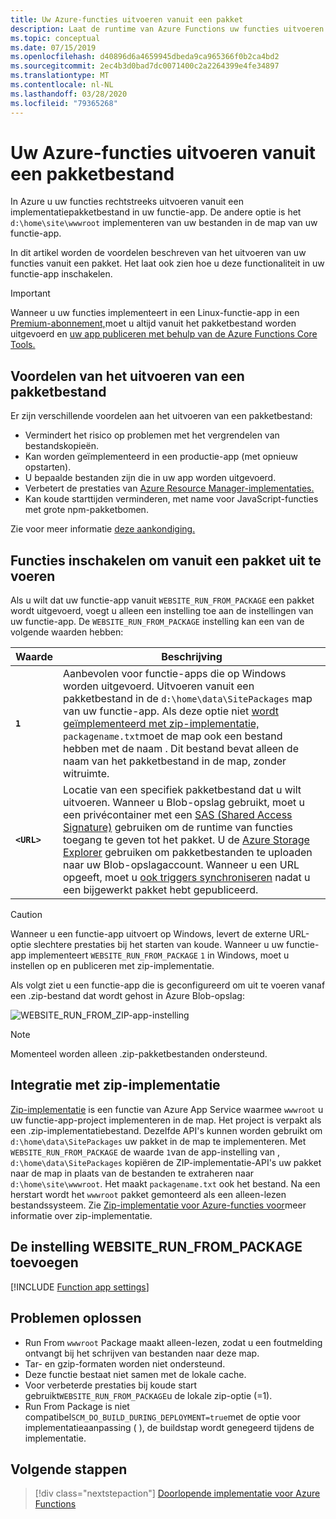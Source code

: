 ```yaml
---
title: Uw Azure-functies uitvoeren vanuit een pakket
description: Laat de runtime van Azure Functions uw functies uitvoeren door een implementatiepakketbestand te monteren dat projectbestanden van uw functie-app bevat.
ms.topic: conceptual
ms.date: 07/15/2019
ms.openlocfilehash: d40896d6a4659945dbeda9ca965366f0b2ca4bd2
ms.sourcegitcommit: 2ec4b3d0bad7dc0071400c2a2264399e4fe34897
ms.translationtype: MT
ms.contentlocale: nl-NL
ms.lasthandoff: 03/28/2020
ms.locfileid: "79365268"
---
```

# <a name="run-your-azure-functions-from-a-package-file"></a>Uw Azure-functies uitvoeren vanuit een pakketbestand

In Azure u uw functies rechtstreeks uitvoeren vanuit een implementatiepakketbestand in uw functie-app. De andere optie is het `d:\home\site\wwwroot` implementeren van uw bestanden in de map van uw functie-app.

In dit artikel worden de voordelen beschreven van het uitvoeren van uw functies vanuit een pakket. Het laat ook zien hoe u deze functionaliteit in uw functie-app inschakelen.

> [!IMPORTANT]
> Wanneer u uw functies implementeert in een Linux-functie-app in een [Premium-abonnement,](functions-scale.md#premium-plan)moet u altijd vanuit het pakketbestand worden uitgevoerd en [uw app publiceren met behulp van de Azure Functions Core Tools.](functions-run-local.md#project-file-deployment)

## <a name="benefits-of-running-from-a-package-file"></a>Voordelen van het uitvoeren van een pakketbestand
  
Er zijn verschillende voordelen aan het uitvoeren van een pakketbestand:

+ Vermindert het risico op problemen met het vergrendelen van bestandskopieën.
+ Kan worden geïmplementeerd in een productie-app (met opnieuw opstarten).
+ U bepaalde bestanden zijn die in uw app worden uitgevoerd.
+ Verbetert de prestaties van [Azure Resource Manager-implementaties.](functions-infrastructure-as-code.md)
+ Kan koude starttijden verminderen, met name voor JavaScript-functies met grote npm-pakketbomen.

Zie voor meer informatie [deze aankondiging.](https://github.com/Azure/app-service-announcements/issues/84)

## <a name="enabling-functions-to-run-from-a-package"></a>Functies inschakelen om vanuit een pakket uit te voeren

Als u wilt dat uw functie-app vanuit `WEBSITE_RUN_FROM_PACKAGE` een pakket wordt uitgevoerd, voegt u alleen een instelling toe aan de instellingen van uw functie-app. De `WEBSITE_RUN_FROM_PACKAGE` instelling kan een van de volgende waarden hebben:

| Waarde  | Beschrijving  |
|---------|---------|
| **`1`**  | Aanbevolen voor functie-apps die op Windows worden uitgevoerd. Uitvoeren vanuit een pakketbestand in de `d:\home\data\SitePackages` map van uw functie-app. Als deze optie niet [wordt geïmplementeerd met zip-implementatie,](#integration-with-zip-deployment) `packagename.txt`moet de map ook een bestand hebben met de naam . Dit bestand bevat alleen de naam van het pakketbestand in de map, zonder witruimte. |
|**`<URL>`**  | Locatie van een specifiek pakketbestand dat u wilt uitvoeren. Wanneer u Blob-opslag gebruikt, moet u een privécontainer met een [SAS (Shared Access Signature)](../vs-azure-tools-storage-manage-with-storage-explorer.md#generate-a-sas-in-storage-explorer) gebruiken om de runtime van functies toegang te geven tot het pakket. U de [Azure Storage Explorer](../vs-azure-tools-storage-manage-with-storage-explorer.md) gebruiken om pakketbestanden te uploaden naar uw Blob-opslagaccount. Wanneer u een URL opgeeft, moet u [ook triggers synchroniseren](functions-deployment-technologies.md#trigger-syncing) nadat u een bijgewerkt pakket hebt gepubliceerd. |

> [!CAUTION]
> Wanneer u een functie-app uitvoert op Windows, levert de externe URL-optie slechtere prestaties bij het starten van koude. Wanneer u uw functie-app implementeert `WEBSITE_RUN_FROM_PACKAGE` `1` in Windows, moet u instellen op en publiceren met zip-implementatie.

Als volgt ziet u een functie-app die is geconfigureerd om uit te voeren vanaf een .zip-bestand dat wordt gehost in Azure Blob-opslag:

![WEBSITE_RUN_FROM_ZIP-app-instelling](./media/run-functions-from-deployment-package/run-from-zip-app-setting-portal.png)

> [!NOTE]
> Momenteel worden alleen .zip-pakketbestanden ondersteund.

## <a name="integration-with-zip-deployment"></a>Integratie met zip-implementatie

[Zip-implementatie][Zip deployment for Azure Functions] is een functie van Azure App Service waarmee `wwwroot` u uw functie-app-project implementeren in de map. Het project is verpakt als een .zip-implementatiebestand. Dezelfde API's kunnen worden gebruikt om `d:\home\data\SitePackages` uw pakket in de map te implementeren. Met `WEBSITE_RUN_FROM_PACKAGE` de waarde `1`van de app-instelling van , `d:\home\data\SitePackages` kopiëren de ZIP-implementatie-API's uw pakket naar de map in plaats van de bestanden te extraheren naar `d:\home\site\wwwroot`. Het maakt `packagename.txt` ook het bestand. Na een herstart wordt het `wwwroot` pakket gemonteerd als een alleen-lezen bestandssysteem. Zie [Zip-implementatie voor Azure-functies voor](deployment-zip-push.md)meer informatie over zip-implementatie.

## <a name="adding-the-website_run_from_package-setting"></a>De instelling WEBSITE_RUN_FROM_PACKAGE toevoegen

[!INCLUDE [Function app settings](../../includes/functions-app-settings.md)]


## <a name="troubleshooting"></a>Problemen oplossen

- Run From `wwwroot` Package maakt alleen-lezen, zodat u een foutmelding ontvangt bij het schrijven van bestanden naar deze map.
- Tar- en gzip-formaten worden niet ondersteund.
- Deze functie bestaat niet samen met de lokale cache.
- Voor verbeterde prestaties bij koude start gebruikt`WEBSITE_RUN_FROM_PACKAGE`u de lokale zip-optie (=1).
- Run From Package is niet compatibel`SCM_DO_BUILD_DURING_DEPLOYMENT=true`met de optie voor implementatieaanpassing ( ), de buildstap wordt genegeerd tijdens de implementatie.

## <a name="next-steps"></a>Volgende stappen

> [!div class="nextstepaction"]
> [Doorlopende implementatie voor Azure Functions](functions-continuous-deployment.md)

[Zip deployment for Azure Functions]: deployment-zip-push.md
